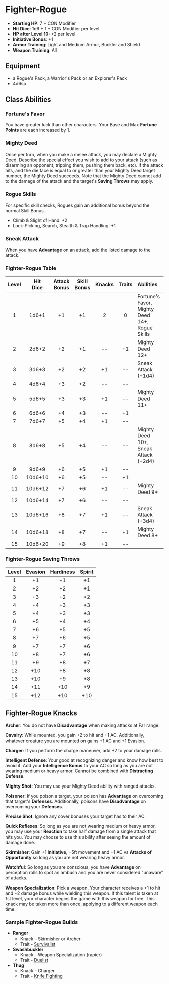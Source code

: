 # Fighter-Rogue

- **Starting HP**: 7 + CON Modifier
- **Hit Dice**: 1d6 + 1 + CON Modifier per level
- **HP after Level 10:** +2 per level
- **Initiative Bonus**: +1
- **Armor Training**: Light and Medium Armor, Buckler and Shield
- **Weapon Training**: All

## Equipment
- a Rogue's Pack, a Warrior's Pack or an Explorer's Pack
- 4d6sp

## Class Abilities

### Fortune's Favor
You have greater luck than other characters.  Your Base and Max **Fortune Points** are each increased by 1.

### Mighty Deed
Once per turn, when you make a melee attack, you may declare a Mighty Deed.  Describe the special effect you wish to add to your attack (such as disarming an opponent, tripping them, pushing them back, etc).  If the attack hits, and the die face is equal to or greater than your Mighty Deed target number, the Mighty Deed succeeds.  Note that the Mighty Deed cannot add to the damage of the attack and the target's **Saving Throws** may apply.

### Rogue Skills
For specific skill checks, Rogues gain an additional bonus beyond the normal Skill Bonus.
- Climb & Slight of Hand: +2
- Lock-Picking, Search, Stealth & Trap Handling: +1

### Sneak Attack
When you have **Advantage** on an attack, add the listed damage to the attack.

### Fighter-Rogue Table
| Level | Hit<br/>Dice | Attack<br/>Bonus | Skill<br/>Bonus | Knacks | Traits | Abilities |
|:-----:|:------------:|:----------------:|:---------------:|:------:|:------:|:----------|
|    1  |   1d6+1      |      +1          |      +1         |    2   |    0   | Fortune's Favor, Mighty Deed 14+, Rogue Skills |
|    2  |   2d6+2      |      +2          |      +1         |   --   |   +1   | Mighty Deed 12+ |
|    3  |   3d6+3      |      +2          |      +2         |   +1   |   --   | Sneak Attack (+1d4) |
|    4  |   4d6+4      |      +3          |      +2         |   --   |   --   |  |
|    5  |   5d6+5      |      +3          |      +3         |   +1   |   --   | Mighty Deed 11+ |
|    6  |   6d6+6      |      +4          |      +3         |   --   |   +1   |  |
|    7  |   7d6+7      |      +5          |      +4         |   +1   |   --   |  |
|    8  |   8d6+8      |      +5          |      +4         |   --   |   --   | Mighty Deed 10+, Sneak Attack (+2d4) |
|    9  |   9d6+9      |      +6          |      +5         |   +1   |   --   |  |
|   10  |  10d6+10     |      +6          |      +5         |   --   |   +1   |  |
|   11  |  10d6+12     |      +7          |      +6         |   +1   |   --   | Mighty Deed 9+  |
|   12  |  10d6+14     |      +7          |      +6         |   --   |   --   |  |
|   13  |  10d6+16     |      +8          |      +7         |   +1   |   --   | Sneak Attack (+3d4) |
|   14  |  10d6+18     |      +8          |      +7         |   --   |   +1   | Mighty Deed 8+  |
|   15  |  10d6+20     |      +9          |      +8         |   +1   |   --   |  |

### Fighter-Rogue Saving Throws
| Level | Evasion | Hardiness | Spirit |
|:-----:|:-------:|:---------:|:------:|
|   1   |    +1   |     +1    |   +1   |
|   2   |    +2   |     +2    |   +1   |
|   3   |    +3   |     +2    |   +2   |
|   4   |    +4   |     +3    |   +3   |
|   5   |    +4   |     +3    |   +3   |
|   6   |    +5   |     +4    |   +4   |
|   7   |    +6   |     +5    |   +5   |
|   8   |    +7   |     +6    |   +5   |
|   9   |    +7   |     +7    |   +6   |
|  10   |    +8   |     +7    |   +6   |
|  11   |    +9   |     +8    |   +7   |
|  12   |   +10   |     +8    |   +8   |
|  13   |   +10   |     +9    |   +8   |
|  14   |   +11   |    +10    |   +9   |
|  15   |   +12   |    +10    |  +10   |

## Fighter-Rogue Knacks

**Archer**: You do not have **Disadvantage** when making attacks at Far range.

**Cavalry**: While mounted, you gain +2 to hit and +1 AC. Additionally, whatever creature you are mounted on gains +1 AC and +1 Evasion.

**Charger**: If you perform the charge maneuver, add +2 to your damage rolls.

**Intelligent Defense**: Your good at recognizing danger and know how best to avoid it. Add your **Intelligence Bonus** to your AC so long as you are not wearing medium or heavy armor. Cannot be combined with **Distracting Defense**.

**Mighty Shot**: You may use your Mighty Deed ability with ranged attacks.

**Poisoner**: If you poison a target, your poison has **Advantage** on overcoming that target's **Defenses**.  Additionally, poisons have **Disadvantage** on overcoming your **Defenses**.

**Precise Shot**: Ignore any cover bonuses your target has to their AC.

**Quick Reflexes**: So long as you are not wearing medium or heavy armor, you may use your **Reaction** to take half damage from a single attack that hits you.  You may choose to use this ability after seeing the amount of damage done.

**Skirmisher**: Gain +1 **Initiative**, +5ft movement and +1 AC vs **Attacks of Opportunity** so long as you are not wearing heavy armor.

**Watchful**: So long as you are conscious, you have **Advantage** on perception rolls to spot an ambush and you are never considered “unaware” of attacks.

**Weapon Specialization**:  Pick a weapon. Your character receives a +1 to hit and +2 damage bonus while wielding this weapon. If this talent is taken at 1st level, your character begins the game with this weapon for free. This knack may be taken more than once, applying to a different weapon each time.

### Sample Fighter-Rogue Builds
- **Ranger** 
	- Knack – Skirmisher or Archer
	- Trait - [Survivalist](Traits.md#survivalist)
- **Swashbuckler** 
	- Knack – Weapon Specialization (rapier)
	- Trait - [Duelist](Traits.md#duelist)
- **Thug** 
	- Knack – Charger
	- Trait - [Knife Fighting](Traits.md#knife-fighting)
